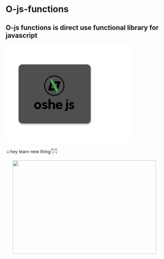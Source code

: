 # O-js-functions
##  O-js functions is direct use functional library for javascript

![oshe js](1.png)

:relaxed:hey learn new thing:point_down::point_down:
<p align="center">
  <img width="460" height="300" src="https://github.com/oshada97/O-js-functions/blob/master/1.png">
</p>

